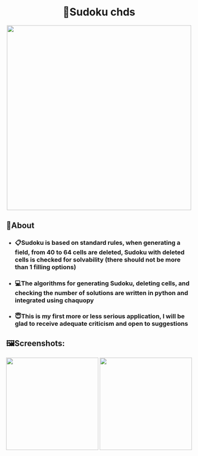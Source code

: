 <h1 align="center">🔢Sudoku chds</h1>
<div align="center">
  <img src="https://github.com/chesdes/sudoku-android-game/blob/pic/sudoku.png" width=500px />
</div>

## 📍About
- ### 📋Sudoku is based on standard rules, when generating a field, from 40 to 64 cells are deleted, Sudoku with deleted cells is checked for solvability (there should not be more than 1 filling options)
- ### 💻The algorithms for generating Sudoku, deleting cells, and checking the number of solutions are written in python and integrated using chaquopy
- ### 😇This is my first more or less serious application, I will be glad to receive adequate criticism and open to suggestions

## 🖼Screenshots:
<div align="center">
  <img src="https://github.com/chesdes/sudoku-android-game/blob/pic/1.png" width=250px />
  <img src="https://github.com/chesdes/sudoku-android-game/blob/pic/2.png" width=250px />
</div>
